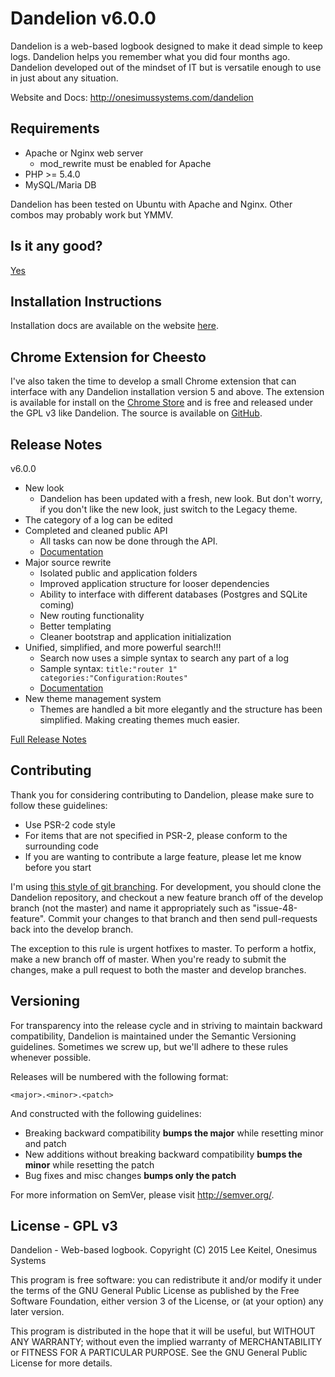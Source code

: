 Dandelion v6.0.0
================

Dandelion is a web-based logbook designed to make it dead simple to keep logs. Dandelion helps you remember what you did four months ago. Dandelion developed out of the mindset of IT but is versatile enough to use in just about any situation.

Website and Docs: http://onesimussystems.com/dandelion

Requirements
------------

* Apache or Nginx web server
    - mod_rewrite must be enabled for Apache
* PHP >= 5.4.0
* MySQL/Maria DB

Dandelion has been tested on Ubuntu with Apache and Nginx. Other combos may probably work but YMMV.

Is it any good?
---------------

[Yes](https://news.ycombinator.com/item?id=3067434)

Installation Instructions
-------------------------

Installation docs are available on the website [here](http://onesimussystems.com/dandelion/install/).

Chrome Extension for Cheesto
----------------------------

I've also taken the time to develop a small Chrome extension that can interface with any Dandelion installation version 5 and above. The extension is available for install on the [Chrome Store](https://chrome.google.com/webstore/detail/cheesto-user-status/npggfenlbmepblpeenickeifmiionmli) and is free and released under the GPL v3 like Dandelion. The source is available on [GitHub](https://github.com/dragonrider23/Cheesto-Chrome).

Release Notes
-------------

v6.0.0

- New look
    * Dandelion has been updated with a fresh, new look. But don't worry, if you don't like the new look, just switch to the Legacy theme.
- The category of a log can be edited
- Completed and cleaned public API
    * All tasks can now be done through the API.
    * [Documentation](http://onesimussystems.com/dandelion/api)
- Major source rewrite
    * Isolated public and application folders
    * Improved application structure for looser dependencies
    * Ability to interface with different databases (Postgres and SQLite coming)
    * New routing functionality
    * Better templating
    * Cleaner bootstrap and application initialization
- Unified, simplified, and more powerful search!!!
    * Search now uses a simple syntax to search any part of a log
    * Sample syntax: ```title:"router 1" categories:"Configuration:Routes"```
    * [Documentation](http://onesimussystems.com/dandelion/search)
- New theme management system
    * Themes are handled a bit more elegantly and the structure has been simplified. Making creating themes much easier.

[Full Release Notes](http://onesimussystems.com/dandelion/release-notes)

Contributing
------------

Thank you for considering contributing to Dandelion, please make sure to follow these guidelines:

* Use PSR-2 code style
* For items that are not specified in PSR-2, please conform to the surrounding code
* If you are wanting to contribute a large feature, please let me know before you start

I'm using [this style of git branching](http://nvie.com/posts/a-successful-git-branching-model/). For development, you should clone the Dandelion repository, and checkout a new feature branch off of the develop branch (not the master) and name it appropriately such as "issue-48-feature". Commit your changes to that branch and then send pull-requests back into the develop branch.

The exception to this rule is urgent hotfixes to master. To perform a hotfix, make a new branch off of master. When you're ready to submit the changes, make a pull request to both the master and develop branches.

Versioning
----------

For transparency into the release cycle and in striving to maintain backward compatibility, Dandelion is maintained under the Semantic Versioning guidelines. Sometimes we screw up, but we'll adhere to these rules whenever possible.

Releases will be numbered with the following format:

`<major>.<minor>.<patch>`

And constructed with the following guidelines:

- Breaking backward compatibility **bumps the major** while resetting minor and patch
- New additions without breaking backward compatibility **bumps the minor** while resetting the patch
- Bug fixes and misc changes **bumps only the patch**

For more information on SemVer, please visit <http://semver.org/>.

License - GPL v3
----------------

Dandelion - Web-based logbook.
Copyright (C) 2015  Lee Keitel, Onesimus Systems

This program is free software: you can redistribute it and/or modify
it under the terms of the GNU General Public License as published by
the Free Software Foundation, either version 3 of the License, or
(at your option) any later version.

This program is distributed in the hope that it will be useful,
but WITHOUT ANY WARRANTY; without even the implied warranty of
MERCHANTABILITY or FITNESS FOR A PARTICULAR PURPOSE.  See the
GNU General Public License for more details.
